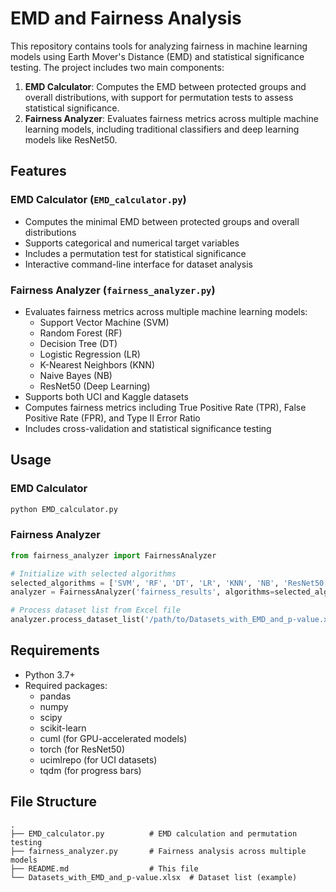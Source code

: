 # EMD and Fairness Analysis

This repository contains tools for analyzing fairness in machine learning models using Earth Mover's Distance (EMD) and statistical significance testing. The project includes two main components:

1. **EMD Calculator**: Computes the EMD between protected groups and overall distributions, with support for permutation tests to assess statistical significance.
2. **Fairness Analyzer**: Evaluates fairness metrics across multiple machine learning models, including traditional classifiers and deep learning models like ResNet50.

## Features

### EMD Calculator (`EMD_calculator.py`)
- Computes the minimal EMD between protected groups and overall distributions
- Supports categorical and numerical target variables
- Includes a permutation test for statistical significance
- Interactive command-line interface for dataset analysis

### Fairness Analyzer (`fairness_analyzer.py`)
- Evaluates fairness metrics across multiple machine learning models:
  - Support Vector Machine (SVM)
  - Random Forest (RF)
  - Decision Tree (DT)
  - Logistic Regression (LR)
  - K-Nearest Neighbors (KNN)
  - Naive Bayes (NB)
  - ResNet50 (Deep Learning)
- Supports both UCI and Kaggle datasets
- Computes fairness metrics including True Positive Rate (TPR), False Positive Rate (FPR), and Type II Error Ratio
- Includes cross-validation and statistical significance testing

## Usage

### EMD Calculator
```bash
python EMD_calculator.py
```

### Fairness Analyzer
```python
from fairness_analyzer import FairnessAnalyzer

# Initialize with selected algorithms
selected_algorithms = ['SVM', 'RF', 'DT', 'LR', 'KNN', 'NB', 'ResNet50']
analyzer = FairnessAnalyzer('fairness_results', algorithms=selected_algorithms)

# Process dataset list from Excel file
analyzer.process_dataset_list('/path/to/Datasets_with_EMD_and_p-value.xlsx')
```

## Requirements
- Python 3.7+
- Required packages:
  - pandas
  - numpy
  - scipy
  - scikit-learn
  - cuml (for GPU-accelerated models)
  - torch (for ResNet50)
  - ucimlrepo (for UCI datasets)
  - tqdm (for progress bars)

## File Structure
```
.
├── EMD_calculator.py          # EMD calculation and permutation testing
├── fairness_analyzer.py       # Fairness analysis across multiple models
├── README.md                  # This file
└── Datasets_with_EMD_and_p-value.xlsx  # Dataset list (example)
```
